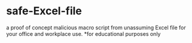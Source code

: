 # safe-Excel-file
a proof of concept malicious macro script from unassuming Excel file for your office and workplace use. *for educational purposes only
